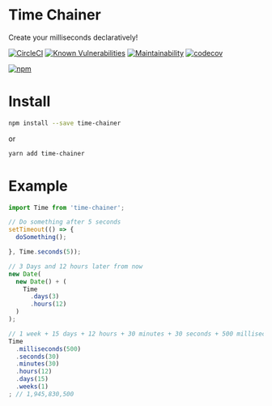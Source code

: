 # Time Chainer
Create your milliseconds declaratively!

[![CircleCI](https://circleci.com/gh/amoshydra/time-chainer.svg?style=svg)](https://circleci.com/gh/amoshydra/time-chainer)
[![Known Vulnerabilities](https://snyk.io/test/github/amoshydra/time-chainer/badge.svg?targetFile=package.json)](https://snyk.io/test/github/amoshydra/time-chainer?targetFile=package.json)
[![Maintainability](https://api.codeclimate.com/v1/badges/da62ee9d8b8afac74f9d/maintainability)](https://codeclimate.com/github/amoshydra/time-chainer/maintainability)
[![codecov](https://codecov.io/gh/amoshydra/time-chainer/branch/master/graph/badge.svg)](https://codecov.io/gh/amoshydra/time-chainer)

[![npm](https://nodei.co/npm/time-chainer.png?downloads=true&downloadRank=true&stars=true)](https://www.npmjs.com/package/time-chainer)


# Install
```sh
npm install --save time-chainer
```

or

```sh
yarn add time-chainer
```

# Example

```js
import Time from 'time-chainer';

// Do something after 5 seconds
setTimeout(() => {
  doSomething();

}, Time.seconds(5));

// 3 Days and 12 hours later from now
new Date(
  new Date() + (
    Time
      .days(3)
      .hours(12)
  )
);

// 1 week + 15 days + 12 hours + 30 minutes + 30 seconds + 500 milliseconds
Time
  .milliseconds(500)
  .seconds(30)
  .minutes(30)
  .hours(12)
  .days(15)
  .weeks(1)
; // 1,945,830,500
```

